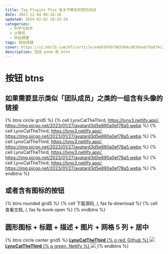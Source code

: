 ```yaml
---
title: Tag Plugins Plus 有关不稳定标签的测试
date: 2022-12-04 06:18:18
updated: 2024-02-02 18:33:24
categories:
  - 科学与技术
  - 计算机
  - 网站搭建
tags: 网站搭建
cover: https://s2.hdslb.com/bfs/article/e4bb9f697983d94cd838ee6fda074c23b489052e.png@1e_1c.webp
description: 包括 poem 和 btns
---
```


# 按钮 btns

## 如果需要显示类似「团队成员」之类的一组含有头像的链接

{% btns circle grid5 %}
{% cell LynxCatTheThird, https://lynx3.netlify.app/, https://img.picgo.net/2023/01/27/avatard3d5e890a0ef78a5.webp %}
{% cell LynxCatTheThird, https://lynx3.netlify.app/, https://img.picgo.net/2023/01/27/avatard3d5e890a0ef78a5.webp %}
{% cell LynxCatTheThird, https://lynx3.netlify.app/, https://img.picgo.net/2023/01/27/avatard3d5e890a0ef78a5.webp %}
{% cell LynxCatTheThird, https://lynx3.netlify.app/, https://img.picgo.net/2023/01/27/avatard3d5e890a0ef78a5.webp %}
{% cell LynxCatTheThird, https://lynx3.netlify.app/, https://img.picgo.net/2023/01/27/avatard3d5e890a0ef78a5.webp %}
{% endbtns %}

## 或者含有图标的按钮

{% btns rounded grid5 %}
{% cell 下载源码, /, fas fa-download %}
{% cell 查看文档, /, fas fa-book-open %}
{% endbtns %}

## 圆形图标 + 标题 + 描述 + 图片 + 网格 5 列 + 居中

{% btns circle center grid5 %}
<a href='https://lynxcatthethird.github.io/'>
<i class='fab fa-apple'></i>
<b>LynxCatTheThird</b>
{% p red, Github %}
<img src='https://img.picgo.net/2023/01/27/avatard3d5e890a0ef78a5.webp'>
</a>
<a href='https://lynx3.netlify.app/'>
<i class='fab fa-apple'></i>
<b>LynxCatTheThird</b>
{% p green, Netlify %}
<img src='https://img.picgo.net/2023/01/27/avatard3d5e890a0ef78a5.webp'>
</a>
{% endbtns %}
